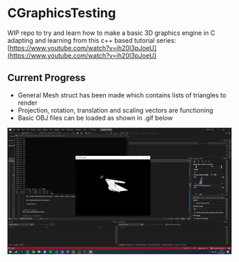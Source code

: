 # CGraphicsTesting

WIP repo to try and learn how to make a basic 3D graphics engine in C adapting and learning from this c++ based tutorial series: [https://www.youtube.com/watch?v=ih20l3pJoeU](https://www.youtube.com/watch?v=ih20l3pJoeU)

## Current Progress

- General Mesh struct has been made which contains lists of triangles to render
- Projection, rotation, translation and scaling vectors are functioning
- Basic OBJ files can be loaded as shown in .gif below

![Space Ship Gif](./Assets/SpaceShip.gif)
